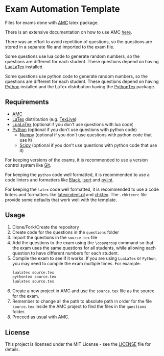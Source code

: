 # Exam Automation Template

Files for exams done with [AMC](https://www.auto-multiple-choice.net/) latex package.

There is an extensive documentation on how to use AMC [here](https://www.auto-multiple-choice.net/auto-multiple-choice.en/).

There was an effort to avoid repetition of questions, so the questions are stored in a separate file and imported to the exam file.

Some questions use lua code to generate random numbers, so the questions are different for each student.
These questions depend on having [LuaLaTex](https://www.luatex.org/) installed.

Some questions use python code to generate random numbers, so the questions are different for each student.
These questions depend on having [Python](https://www.python.org/) installed and the LaTex distribution having the [PythonTex](https://github.com/gpoore/pythontex) package.

## Requirements

- [AMC](https://www.auto-multiple-choice.net/)
- [LaTex](https://www.latex-project.org/) distribution (e.g. [TexLive](https://www.tug.org/texlive/))
- [LuaLaTex](https://www.luatex.org/) (optional if you don't use questions with lua code)
- [Python](https://www.python.org/) (optional if you don't use questions with python code)
  - [Numpy](https://numpy.org/) (optional if you don't use questions with python code that use it)
  - [Scipy](https://www.scipy.org/) (optional if you don't use questions with python code that use it)

For keeping versions of the exams, it is recommended to use a version control system like [Git](https://git-scm.com/).

For keeping the `python` code well formatted, it is recommended to use a code linters and formatters like [Black](https://github.com/psf/black), [isort](https://pycqa.github.io/isort/) and [pylint](https://github.com/pylint-dev/pylint).

For keeping the `latex` code well formatted, it is recommended to use a code linters and formatters like [latexindent.pl](https://ctan.org/pkg/latexindent?lang=en) and [chktex](https://www.nongnu.org/chktex/).
The `.chktexrc` file provide some defaults that work well with the template.

## Usage

1. Clone/Fork/Create the repository
2. Create code for the questions in the `questions` folder
3. Import the questions in the `source.tex` file
4. Add the questions to the exam using the `\copygroup` command so that the exam uses the same questions for all students, while allowing each question to have different numbers for each student.
5. Compile the exam to see if it works.
    If you are using `LuaLaTex` or `Python`, you may need to compile the exam multiple times.
    For example:
    ```bash
    lualatex source.tex
    pythontex source.tex
    lualatex source.tex
    ```
6. Create a new project in AMC and use the `source.tex` file as the source for the exam.
7. Remember to change all the path to absolute path in order for the file `source.tex` inside the AMC project to find the files in the `questions` folder.
8. Proceed as usual with AMC.

## License

This project is licensed under the MIT License - see the [LICENSE](LICENSE) file for details.
